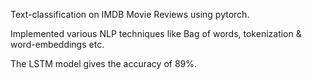 Text-classification on IMDB Movie Reviews using pytorch.

Implemented various NLP techniques like Bag of words, tokenization & word-embeddings etc.

The LSTM model gives the accuracy of 89%.
